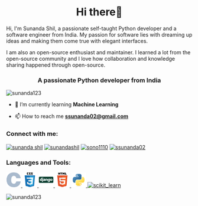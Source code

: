 <h1 align="center">Hi there👋</h1>
<p align="left">Hi, I'm Sunanda Shil, a passionate self-taught Python developer and a  software engineer from India. My passion for software lies with dreaming up ideas and making them come true with elegant interfaces.</p>
<p align="left">I am also an open-source enthusiast and maintainer. I learned a lot from the open-source community and I love how collaboration and knowledge sharing happened through open-source.</p>
<h3 align="center">A passionate Python developer from India</h3>

<p align="left"> <img src="https://komarev.com/ghpvc/?username=sunanda123&label=Profile%20views&color=0e75b6&style=flat" alt="sunanda123" /> </p>


- 🌱 I’m currently learning **Machine Learning**

- 📫 How to reach me **ssunanda02@gmail.com**

<h3 align="left">Connect with me:</h3>
<p align="left">
<a href="https://linkedin.com/in/sunanda shil" target="blank"><img align="center" src="https://cdn.jsdelivr.net/npm/simple-icons@3.0.1/icons/linkedin.svg" alt="sunanda shil" height="30" width="40" /></a>
<a href="https://fb.com/sunandashil" target="blank"><img align="center" src="https://cdn.jsdelivr.net/npm/simple-icons@3.0.1/icons/facebook.svg" alt="sunandashil" height="30" width="40" /></a>
<a href="https://instagram.com/sono1110" target="blank"><img align="center" src="https://cdn.jsdelivr.net/npm/simple-icons@3.0.1/icons/instagram.svg" alt="sono1110" height="30" width="40" color="blue" /></a>
<a href="https://www.hackerrank.com/ssunanda02" target="blank"><img align="center" src="https://cdn.jsdelivr.net/npm/simple-icons@3.0.1/icons/hackerrank.svg" alt="ssunanda02" height="30" width="40" /></a>
</p>

<h3 align="left">Languages and Tools:</h3>
<p align="left"> <a href="https://www.cprogramming.com/" target="_blank"> <img src="https://raw.githubusercontent.com/devicons/devicon/master/icons/c/c-original.svg" alt="c" width="40" height="40"/> </a> <a href="https://www.w3schools.com/css/" target="_blank"> <img src="https://raw.githubusercontent.com/devicons/devicon/master/icons/css3/css3-original-wordmark.svg" alt="css3" width="40" height="40"/> </a> <a href="https://www.djangoproject.com/" target="_blank"> <img src="https://raw.githubusercontent.com/devicons/devicon/master/icons/django/django-original.svg" alt="django" width="40" height="40"/> </a> <a href="https://www.w3.org/html/" target="_blank"> <img src="https://raw.githubusercontent.com/devicons/devicon/master/icons/html5/html5-original-wordmark.svg" alt="html5" width="40" height="40"/> </a> <a href="https://www.python.org" target="_blank"> <img src="https://raw.githubusercontent.com/devicons/devicon/master/icons/python/python-original.svg" alt="python" width="40" height="40"/> </a> <a href="https://scikit-learn.org/" target="_blank"> <img src="https://upload.wikimedia.org/wikipedia/commons/0/05/Scikit_learn_logo_small.svg" alt="scikit_learn" width="40" height="40"/> </a> </p>

<p><img align="center" src="https://github-readme-stats.vercel.app/api/top-langs?username=sunanda123&show_icons=true&locale=en&layout=compact" alt="sunanda123" /></p>
